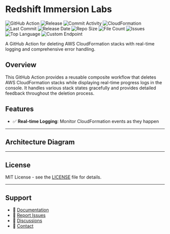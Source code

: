 # Redshift Immersion Labs

![GitHub Action](https://img.shields.io/badge/GitHub-Action-blue?logo=github)&nbsp;![Release](https://github.com/subhamay-bhattacharyya/2502-redshift-cft/actions/workflows/release.yaml/badge.svg)&nbsp;![Commit Activity](https://img.shields.io/github/commit-activity/t/subhamay-bhattacharyya/2502-redshift-cft)&nbsp;![CloudFormation](https://img.shields.io/badge/AWS-CloudFormation-orange?logo=amazonaws)&nbsp;![Last Commit](https://img.shields.io/github/last-commit/subhamay-bhattacharyya/2502-redshift-cft)&nbsp;![Release Date](https://img.shields.io/github/release-date/subhamay-bhattacharyya/2502-redshift-cft)&nbsp;![Repo Size](https://img.shields.io/github/repo-size/subhamay-bhattacharyya/2502-redshift-cft)&nbsp;![File Count](https://img.shields.io/github/directory-file-count/subhamay-bhattacharyya/2502-redshift-cft)&nbsp;![Issues](https://img.shields.io/github/issues/subhamay-bhattacharyya/2502-redshift-cft)&nbsp;![Top Language](https://img.shields.io/github/languages/top/subhamay-bhattacharyya/2502-redshift-cft)&nbsp;![Custom Endpoint](https://img.shields.io/endpoint?url=https://gist.githubusercontent.com/bsubhamay/dc7989516fb95ec26465b679968c3924/raw/2502-redshift-cft.json?)


A GitHub Action for deleting AWS CloudFormation stacks with real-time logging and comprehensive error handling.

## Overview

This GitHub Action provides a reusable composite workflow that deletes AWS CloudFormation stacks while displaying real-time progress logs in the console. It handles various stack states gracefully and provides detailed feedback throughout the deletion process.

## Features

- ✅ **Real-time Logging**: Monitor CloudFormation events as they happen

---

## Architecture Diagram


---

## License

MIT License - see the [LICENSE](LICENSE) file for details.

---

## Support

- 📖 [Documentation](https://github.com/subhamay-bhattacharyya/2502-redshift-cft/wiki)
- 🐛 [Report Issues](https://github.com/subhamay-bhattacharyya/2502-redshift-cft/issues)
- 💬 [Discussions](https://github.com/subhamay-bhattacharyya/2502-redshift-cft/discussions)
- 📧 [Contact](mailto:support@subhamay.aws@gmail.com)